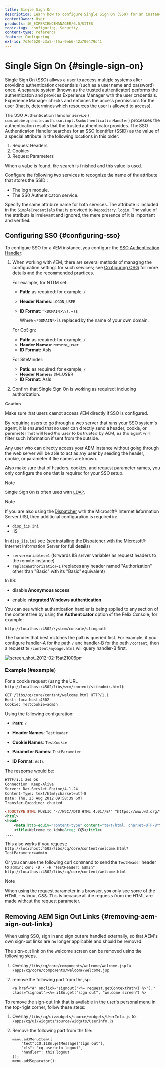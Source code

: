 ```yaml
---
title: Single Sign On
description: Learn how to configure Single Sign On (SSO) for an instance of Adobe Experience Manager (AEM).
contentOwner: User
products: SG_EXPERIENCEMANAGER/6.5/SITES
topic-tags: configuring, Security
content-type: reference
feature: Configuring
exl-id: 7d2e4620-c3a5-4f5a-9eb6-42a706479d41
---
```

# Single Sign On {#single-sign-on}

Single Sign On (SSO) allows a user to access multiple systems after providing authentication credentials (such as a user name and password) once. A separate system (known as the trusted authenticator) performs the authentication and provides Experience Manager with the user credentials. Experience Manager checks and enforces the access permissions for the user (that is, determines which resources the user is allowed to access).

The SSO Authentication Handler service ( `com.adobe.granite.auth.sso.impl.SsoAuthenticationHandler`) processes the authentication results that the trusted authenticator provides. The SSO Authentication Handler searches for an SSO Identifier (SSID) as the value of a special attribute in the following locations in this order:

1. Request Headers
1. Cookies
1. Request Parameters

When a value is found, the search is finished and this value is used.

Configure the following two services to recognize the name of the attribute that stores the SSID :

* The login module.
* The SSO Authentication service.

Specify the same attribute name for both services. The attribute is included in the `SimpleCredentials` that is provided to `Repository.login`. The value of the attribute is irrelevant and ignored, the mere presence of it is important and verified.

## Configuring SSO {#configuring-sso}

To configure SSO for a AEM instance, you configure the [SSO Authentication Handler](/help/sites-deploying/osgi-configuration-settings.md#adobegranitessoauthenticationhandler):

1. When working with AEM, there are several methods of managing the configuration settings for such services; see [Configuring OSGi](/help/sites-deploying/configuring-osgi.md) for more details and the recommended practices.

   For example, for NTLM set:

    * **Path:** as required; for example, `/`
    * **Header Names**: `LOGON_USER`
    * **ID Format**: `^<DOMAIN>\\(.+)$`

      Where `<*DOMAIN*>` is replaced by the name of your own domain.

   For CoSign:

    * **Path:** as required; for example, `/`
    * **Header Names**: remote_user
    * **ID Format:** AsIs

   For SiteMinder:

    * **Path:** as required; for example, `/`
    * **Header Names:** SM_USER
    * **ID Format**: AsIs

1. Confirm that Single Sign On is working as required; including authorization.

>[!CAUTION]
>
>Make sure that users cannot access AEM directly if SSO is configured.
>
>By requiring users to go through a web server that runs your SSO system's agent, it is ensured that no user can directly send a header, cookie, or parameter that will lead the user to be trusted by AEM, as the agent will filter such information if sent from the outside.
>
>Any user who can directly access your AEM instance without going through the web server will be able to act as any user by sending the header, cookie, or parameter if the names are known.
>
>Also make sure that of headers, cookies, and request parameter names, you only configure the one that is required for your SSO setup.
>

>[!NOTE]
>
>Single Sign On is often used with [LDAP](/help/sites-administering/ldap-config.md).

>[!NOTE]
>
>If you are also using the [Dispatcher](https://experienceleague.adobe.com/docs/experience-manager-dispatcher/using/dispatcher.html) with the Microsoft&reg; Internet Information Server (IIS), then additional configuration is required in:
>
>* `disp_iis.ini`
>* IIS
>
>In `disp_iis.ini` set:
>(see [installing the Dispatcher with the Microsoft&reg; Internet Information Server](https://experienceleague.adobe.com/docs/experience-manager-dispatcher/using/getting-started/dispatcher-install.html#microsoft-internet-information-server) for full details)
>
>* `servervariables=1` (forwards IIS server variables as request headers to the remote instance)
>* `replaceauthorization=1` (replaces any header named "Authorization" other than "Basic" with its "Basic" equivalent)
>
>In IIS:
>
>* disable **Anonymous access**
>
>* enable **Integrated Windows authentication**
>

You can see which authentication handler is being applied to any section of the content tree by using the **Authenticator** option of the Felix Console; for example:

`http://localhost:4502/system/console/slingauth`

The handler that best matches the path is queried first. For example, if you configure handler-A for the path `/` and handler-B for the path `/content`, then a request to `/content/mypage.html` will query handler-B first.

![screen_shot_2012-02-15at21006pm](assets/screen_shot_2012-02-15at21006pm.png)

### Example {#example}

For a cookie request (using the URL `http://localhost:4502/libs/wcm/content/siteadmin.html`):

```xml
GET /libs/cq/core/content/welcome.html HTTP/1.1
Host: localhost:4502
Cookie: TestCookie=admin
```

Using the following configuration:

* **Path**: `/`

* **Header Names**: `TestHeader`

* **Cookie Names**: `TestCookie`

* **Parameter Names**: `TestParameter`

* **ID Format**: `AsIs`

The response would be:

```xml
HTTP/1.1 200 OK
Connection: Keep-Alive
Server: Day-Servlet-Engine/4.1.24
Content-Type: text/html;charset=utf-8
Date: Thu, 23 Aug 2012 09:58:39 GMT
Transfer-Encoding: chunked

<!DOCTYPE HTML PUBLIC "-//W3C//DTD HTML 4.01//EN" "https://www.w3.org/TR/html4/strict.dtd">
<html>
<head>
    <meta http-equiv="content-type" content="text/html; charset=UTF-8">
    <title>Welcome to Adobe&reg; CQ5</title>
....
```

This also works if you request:
`http://localhost:4502/libs/cq/core/content/welcome.html?TestParameter=admin`

Or you can use the following curl command to send the `TestHeader` header to `admin:`
`curl -D - -H "TestHeader: admin" http://localhost:4502/libs/cq/core/content/welcome.html`

>[!NOTE]
>
>When using the request parameter in a browser, you only see some of the HTML - without CSS. This is because all the requests from the HTML are made without the request parameter.

## Removing AEM Sign Out Links {#removing-aem-sign-out-links}

When using SSO, sign in and sign out are handled externally, so that AEM's own sign-out links are no longer applicable and should be removed.

The sign-out link on the welcome screen can be removed using the following steps.

1. Overlay `/libs/cq/core/components/welcome/welcome.jsp` to `/apps/cq/core/components/welcome/welcome.jsp`
1. remove the following part from the jsp.

   `<a href="#" onclick="signout('<%= request.getContextPath() %>');" class="signout"><%= i18n.get("sign out", "welcome screen") %>`

To remove the sign-out link that is available in the user's personal menu in the top-right corner, follow these steps:

1. Overlay `/libs/cq/ui/widgets/source/widgets/UserInfo.js` to `/apps/cq/ui/widgets/source/widgets/UserInfo.js`

1. Remove the following part from the file:

   ```
   menu.addMenuItem({
       "text":CQ.I18n.getMessage("Sign out"),
       "cls": "cq-userinfo-logout",
       "handler": this.logout
   });
   menu.addSeparator();
   ```
